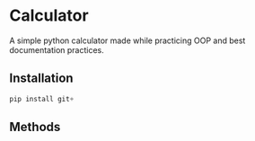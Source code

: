 # Calculator
A simple python calculator made while practicing OOP and best documentation practices.

##  Installation

```python
pip install git+
```

## Methods

